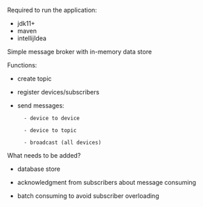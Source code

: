 Required to run the application:
- jdk11+
- maven
- intellijIdea

Simple message broker with in-memory data store

Functions:

- create topic

- register devices/subscribers

- send messages:

        - device to device
	
        - device to topic
	
        - broadcast (all devices)
        
What needs to be added?

- database store

- acknowledgment from subscribers about message consuming

- batch consuming to avoid subscriber overloading
